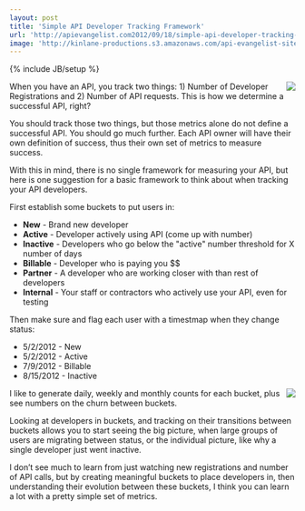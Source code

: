 ```yaml
---
layout: post
title: 'Simple API Developer Tracking Framework'
url: 'http://apievangelist.com2012/09/18/simple-api-developer-tracking-framework/'
image: 'http://kinlane-productions.s3.amazonaws.com/api-evangelist-site/blog/charts-graphs-2.png'
---
```

{% include JB/setup %}
<p>
     <img src="https://s3.amazonaws.com/kinlane-productions/charts-graphs-1.png"  align="right" />
</p>
<p>
     When you have an API, you track two things: 1) Number of Developer Registrations and 2) Number of API requests. This is how we determine a successful API, right?
</p>
<p>
     You should track those two things, but those metrics alone do not define a successful API. You should go much further. Each API owner will have their own definition of success, thus their own set of metrics to measure success.
</p>
<p>
     With this in mind, there is no single framework for measuring your API, but here is one suggestion for a basic framework to think about when tracking your API developers.
</p>
<p>
     First establish some buckets to put users in:
</p>
<ul >
     <li>
          <strong>New</strong> - Brand new developer
     </li>
     <li>
          <strong>Active</strong> - Developer actively using API (come up with number)
     </li>
     <li>
          <strong>Inactive</strong> - Developers who go below the "active" number threshold for X number of days
     </li>
     <li>
          <strong>Billable</strong> - Developer who is paying you $$
     </li>
     <li>
          <strong>Partner</strong> - A developer who are working closer with than rest of developers
     </li>
     <li>
          <strong>Internal</strong> - Your staff or contractors who actively use your API, even for testing
     </li>
</ul>
<p>
     Then make sure and flag each user with a timestmap when they change status:
</p>
<ul >
     <li>5/2/2012 - New
     </li>
     <li>5/2/2012 - Active
     </li>
     <li>7/9/2012 - Billable
     </li>
     <li>8/15/2012 - Inactive
     </li>
</ul>
<p>
     <img src="https://s3.amazonaws.com/kinlane-productions/charts-graphs-2.png"  align="right" />
</p>
<p>
     I like to generate daily, weekly and monthly counts for each bucket, plus see numbers on the churn between buckets.
</p>
<p>
     Looking at developers in buckets, and tracking on their transitions between buckets allows you to start seeing the big picture, when large groups of users are migrating between status, or the individual picture, like why a single developer just went inactive.
</p>
<p>
     I don’t see much to learn from just watching new registrations and number of API calls, but by creating meaningful buckets to place developers in, then understanding their evolution between these buckets, I think you can learn a lot with a pretty simple set of metrics.
</p>
